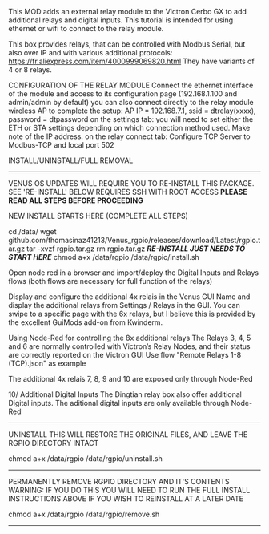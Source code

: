 This MOD adds an external relay module to the Victron Cerbo GX to add additional relays and digital inputs. This tutorial is intended for using ethernet or wifi to connect to the relay module.

This box provides relays, that can be controlled with Modbus Serial, but also over IP and with various additional protocols: https://fr.aliexpress.com/item/4000999069820.html They have variants of 4 or 8 relays.

CONFIGURATION OF THE RELAY MODULE
Connect the ethernet interface of the module and access to its configuration page (192.168.1.100 and admin/admin by default)
you can also connect directly to the relay module wireless AP to complete the setup: AP IP = 192.168.7.1, ssid = dtrelay(xxxx), password = dtpassword
on the settings tab: you will need to set either the ETH or STA settings depending on which connection method used. Make note of the IP address.
on the relay connect tab: Configure TCP Server to Modbus-TCP and local port 502

INSTALL/UNINSTALL/FULL REMOVAL
**********************************************************************************
VENUS OS UPDATES WILL REQUIRE YOU TO RE-INSTALL THIS PACKAGE. SEE 'RE-INSTALL' BELOW
REQUIRES SSH WITH ROOT ACCESS
**PLEASE READ ALL STEPS BEFORE PROCEEDING**

NEW INSTALL STARTS HERE (COMPLETE ALL STEPS)

cd /data/
wget github.com/thomasinaz41213/Venus_rgpio/releases/download/Latest/rgpio.tar.gz
tar -xvzf rgpio.tar.gz
rm rgpio.tar.gz
***RE-INSTALL JUST NEEDS TO START HERE***
chmod a+x /data/rgpio
/data/rgpio/install.sh

Open node red in a browser and import/deploy the Digital Inputs and Relays flows (both flows are necessary for full function of the relays)

Display and configure the additional 4x relais in the Venus GUI
Name and display the additional relays from Settings / Relays in the GUI.
You can swipe to a specific page with the 6x relays, but I believe this is provided by the excellent GuiMods add-on from Kwinderm.

Using Node-Red for controlling the 8x additional relays
The Relays 3, 4, 5 and 6 are normally controlled with Victron’s Relay Nodes, and their status are correctly reported on the Victron GUI
Use flow "Remote Relays 1-8 (TCP).json" as example

The additional 4x relais 7, 8, 9 and 10 are exposed only through Node-Red

10/ Additional Digital Inputs
The Dingtian relay box also offer additional Digital inputs.
The aditional digital inputs are only available through Node-Red 



**********************************************************************
UNINSTALL
THIS WILL RESTORE THE ORIGINAL FILES, AND LEAVE THE RGPIO DIRECTORY INTACT

chmod a+x /data/rgpio
/data/rgpio/uninstall.sh


*********************************************************************
PERMANENTLY REMOVE RGPIO DIRECTORY AND IT'S CONTENTS
WARNING: IF YOU DO THIS YOU WILL NEED TO RUN THE FULL INSTALL INSTRUCTIONS
         ABOVE IF YOU WISH TO REINSTALL AT A LATER DATE

chmod a+x /data/rgpio
/data/rgpio/remove.sh

**********************************************************************
